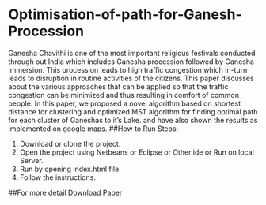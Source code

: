 # Optimisation-of-path-for-Ganesh-Procession
Ganesha Chavithi is one of the most important religious festivals conducted through out India which includes Ganesha procession followed by Ganesha immersion. This procession leads to high traffic congestion which in-turn leads to disruption in routine activities of the citizens. This paper discusses about the various approaches that can be applied so that the traffic congestion can be minimized and thus resulting in comfort of common people. In this paper, we proposed a novel algorithm based on shortest distance for clustering and optimized MST algorithm for finding optimal path for each cluster of Ganeshas to it’s Lake. and have also shown the results as implemented on google maps.
##How to Run
Steps:
1.  Download or clone the project.
2.  Open the project using Netbeans or Eclipse or Other ide or Run on local Server.
3.  Run by opening index.html file
4.  Follow the instructions.

##[For more detail Download Paper](https://github.com/coolnishant/Optimisation-of-path-for-Ganesh-Procession/blob/master/Ganesha_Procession_Algo%20(Report).pdf)
